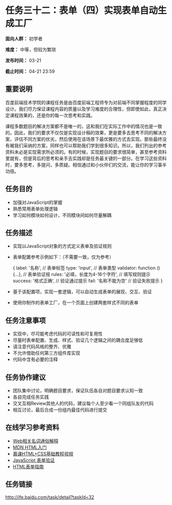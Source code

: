 任务三十二：表单（四）实现表单自动生成工厂
===
**面向人群：** 初学者

**难度：** 中等，但较为繁琐

**发布时间：** 03-21

**截止时间：** 04-21 23:59

重要说明
---
百度前端技术学院的课程任务是由百度前端工程师专为对前端不同掌握程度的同学设计。我们尽力保证课程内容的质量以及学习难度的合理性，但即使如此，真正决定课程效果的，还是你的每一次思考和实践。

课程多数题目的解决方案都不是唯一的，这和我们在实际工作中的情况也是一致的。因此，我们的要求不仅仅是实现设计稿的效果，更是要多去思考不同的解决方案，评估不同方案的优劣，然后使用在该场景下最优雅的方式去实现。那些最终没有被我们采纳的方案，同样也可以帮助我们学到很多知识。所以，我们列出的参考资料未必是实现需求所必须的。有的时候，实现题目的要求很简单，甚至参考资料里就有，但是背后的思考和亲手去实践却是任务最关键的一部分。在学习这些资料时，要多思考，多提问，多质疑。相信通过和小伙伴们的交流，能让你的学习事半功倍。

任务目的
---
* 加强对JavaScript的掌握
* 熟悉常用表单处理逻辑
* 学习如何模块如何设计，不同模块间如何尽量解耦

任务描述
---
* 实现以JavaScript对象的方式定义表单及验证规则
* 表单配置参考示例如下：（不需要一致，仅为参考） 

    {
            label: '名称',                    // 表单标签
            type: 'input',                   // 表单类型
            validator: function () {...},    // 表单验证规
            rules: '必填，长度为4-16个字符',    // 填写规则提示
            success: '格式正确',              // 验证通过提示
            fail: '名称不能为空'               // 验证失败提示
    }

* 基于该配置项，实现一套逻辑，可以自动生成表单的展现、交互、验证
* 使用你制作的表单工厂，在一个页面上创建两套样式不同的表单

任务注意事项
---
* 实现中，尽可能考虑代码的可读性和可复用性
* 尽量时表单配置、生成、样式、验证几个逻辑之间的耦合度足够低
* 请注意代码风格的整齐、优雅
* 不允许借助任何第三方组件库实现
* 代码中含有必要的注释

任务协作建议
---
* 团队集中讨论，明确题目要求，保证队伍各自对题目要求认知一致
* 各自完成任务实践
* 交叉互相Review其他人的代码，建议每个人至少看一个同组队友的代码
* 相互讨论，最后合成一份组内最佳代码进行提交

在线学习参考资料
---
* [Web相关名词通俗解释](https://www.zhihu.com/question/22689579)
* [MDN HTML入门](https://developer.mozilla.org/zh-CN/docs/Web/Guide/HTML/Introduction)
* [慕课HTML+CSS基础教程视频](http://www.imooc.com/learn/9)
* [JavaScript 表单验证](http://www.w3school.com.cn/js/js_form_validation.asp)
* [HTML表单指南](https://developer.mozilla.org/zh-CN/docs/Web/Guide/HTML/Forms)

任务链接
---
http://ife.baidu.com/task/detail?taskId=32